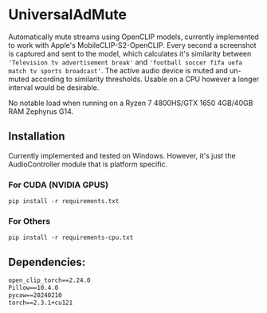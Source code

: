 # UniversalAdMute

Automatically mute streams using OpenCLIP models, currently implemented to work with Apple's MobileCLIP-S2-OpenCLIP. Every second a screenshot is captured and sent to the model, which calculates it's similarity between `'Television tv advertisement break'` and `'football soccer fifa uefa match tv sports broadcast'`. The active audio device is muted and un-muted according to similarity thresholds. Usable on a CPU however a longer interval would be desirable.

No notable load when running on a Ryzen 7 4800HS/GTX 1650 4GB/40GB RAM Zephyrus G14. 

## Installation
Currently implemented and tested on Windows. However, it's just the AudioController module that is platform specific.
### For CUDA (NVIDIA GPUS)
`pip install -r requirements.txt`

### For Others
`pip install -r requirements-cpu.txt`


## Dependencies:
```comtypes==1.4.4
open_clip_torch==2.24.0
Pillow==10.4.0
pycaw==20240210
torch==2.3.1+cu121
```

